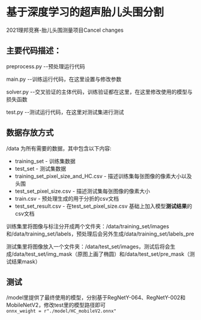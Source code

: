# 基于深度学习的超声胎儿头围分割
2021理邦竞赛-胎儿头围测量项目Cancel changes

## **主要代码描述：**

preprocess.py --预处理运行代码

main.py --训练运行代码，在这里设置与修改参数

solver.py --交叉验证的主体代码，训练验证都在这里，在这里修改使用的模型与损失函数

test.py --测试运行代码，在这里对测试集进行测试

## **数据存放方式**

/data 为所有需要的数据，其中包含以下内容:  
- training_set  - 训练集数据  
- test_set  - 测试集数据  
- training_set_pixel_size_and_HC.csv  - 描述训练集每张图像的像素大小以及头围  
- test_set_pixel_size.csv  - 描述测试集每张图像的像素大小  
- train.csv  - 预处理生成的用于分折的csv文档  
- test_set_result.csv  - 在test_set_pixel_size.csv 基础上加入模型**测试结果**的csv文档

训练集里将图像与标注分开成两个文件夹：/data/training_set/images和/data/training_set/labels，预处理后会另外生成/data/training_set/labels_pre  

测试集里将图像放入一个文件夹：/data/test_set/images，测试后将会生成/data/test_set/img_mask（原图上画了椭圆）和/data/test_set/pre_mask（测试结果mask）

## 测试
/model里提供了最终使用的模型，分别基于RegNetY-064、RegNetY-002和MobileNetV2，修改test里的模型路径即可  
```onnx_weight = r"./model/HC_mobileV2.onnx" ```
